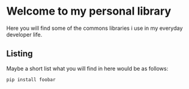 # Welcome to my personal library
Here you will find some of the commons libraries i use in my everyday developer life.

##  Listing
Maybe a short list what you will find in here would be as follows:

```bash
pip install foobar
```

